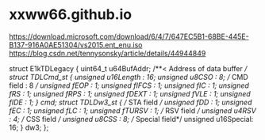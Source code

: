 # xxww66.github.io
https://download.microsoft.com/download/6/4/7/647EC5B1-68BE-445E-B137-916A0AE51304/vs2015.ent_enu.iso
https://blog.csdn.net/tennysonsky/article/details/44944849


struct E1kTDLegacy
{
    uint64_t u64BufAddr;                     /**< Address of data buffer */
    struct TDLCmd_st
    {
        unsigned u16Length : 16;
        unsigned u8CSO     : 8;
        /* CMD field       : 8 */
        unsigned fEOP      : 1;
        unsigned fIFCS     : 1;
        unsigned fIC       : 1;
        unsigned fRS       : 1;
        unsigned fRPS      : 1;
        unsigned fDEXT     : 1;
        unsigned fVLE      : 1;
        unsigned fIDE      : 1;
    } cmd;
    struct TDLDw3_st
    {
        /* STA field */
        unsigned fDD       : 1;
        unsigned fEC       : 1;
        unsigned fLC       : 1;
        unsigned fTURSV    : 1;
        /* RSV field */
        unsigned u4RSV     : 4;
        /* CSS field */
        unsigned u8CSS     : 8;
        /* Special field*/
        unsigned u16Special: 16;
    } dw3;
};
